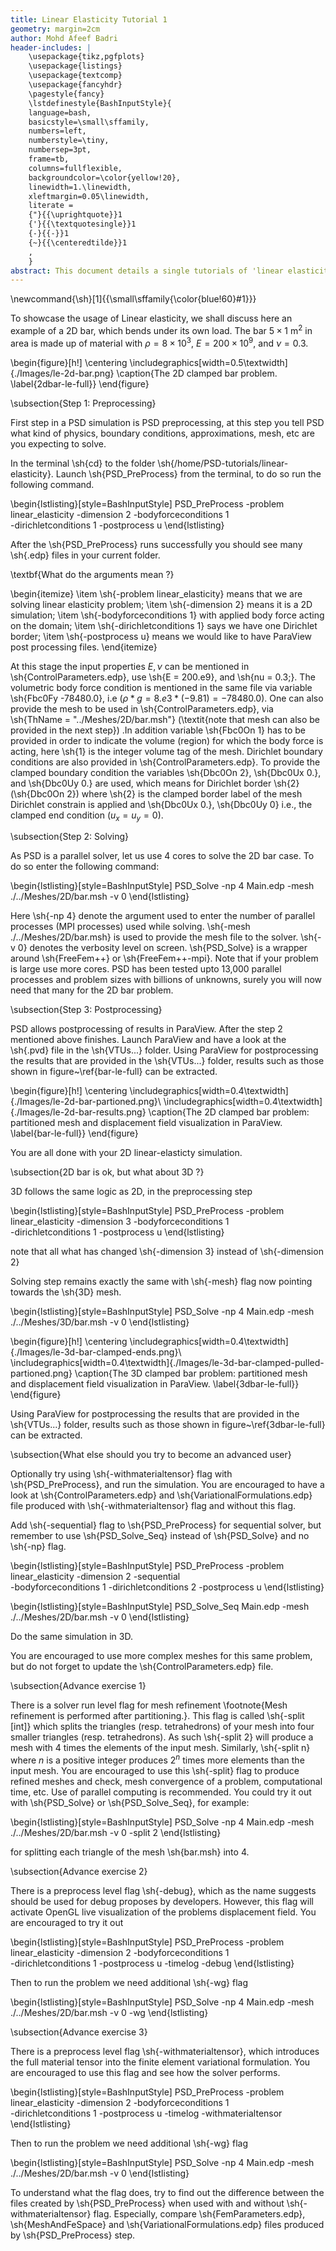 ```yaml
---
title: Linear Elasticity Tutorial 1
geometry: margin=2cm
author: Mohd Afeef Badri
header-includes: |
    \usepackage{tikz,pgfplots}
    \usepackage{listings}
    \usepackage{textcomp}
    \usepackage{fancyhdr}
    \pagestyle{fancy}
    \lstdefinestyle{BashInputStyle}{
	language=bash,
	basicstyle=\small\sffamily,
	numbers=left,
	numberstyle=\tiny,
	numbersep=3pt,
	frame=tb,
	columns=fullflexible,
	backgroundcolor=\color{yellow!20},
	linewidth=1.\linewidth,
	xleftmargin=0.05\linewidth,
	literate =
	{"}{{\uprightquote}}1
	{'}{{\textquotesingle}}1
	{-}{{-}}1
	{~}{{\centeredtilde}}1
	,
    }
abstract: This document details a single tutorials of 'linear elasticity' module of PSD in a more verbos manner.
---
```


\newcommand{\sh}[1]{{\small\sffamily{\color{blue!60}#1}}}

To showcase the usage of Linear elasticity, we shall discuss here an example of a 2D bar, which bends under its own load. The bar $5\times1$ m$^2$ in area is made up of material with $\rho=8\times 10^3$, $E=200\times 10^9$, and $\nu=0.3$.

\begin{figure}[h!]
\centering
\includegraphics[width=0.5\textwidth]{./Images/le-2d-bar.png}
\caption{The 2D clamped bar problem. \label{2dbar-le-full}}
\end{figure}

\subsection{Step 1: Preprocessing}

First step in a PSD simulation is PSD preprocessing, at this step you tell PSD what kind of physics, boundary conditions, approximations, mesh, etc are you expecting to solve.

In the terminal \sh{cd} to the folder \sh{/home/PSD-tutorials/linear-elasticity}. Launch \sh{PSD\_PreProcess} from the terminal, to do so run the following command.

\begin{lstlisting}[style=BashInputStyle]
PSD_PreProcess -problem linear_elasticity -dimension 2 -bodyforceconditions 1 \
-dirichletconditions 1 -postprocess u
\end{lstlisting}

After the \sh{PSD\_PreProcess} runs successfully you should see many \sh{.edp} files in your current folder.

\textbf{What do the arguments mean ?}

\begin{itemize}
\item \sh{-problem linear\_elasticity} means that we are solving linear elasticity problem;
\item \sh{-dimension 2} means it is a 2D simulation;
\item \sh{-bodyforceconditions 1} with applied body force acting on the domain;
\item \sh{-dirichletconditions 1} says we have one Dirichlet border;
\item \sh{-postprocess u} means we would like to have ParaView post processing files.
\end{itemize}

At this stage the input properties $E,\nu$ can be mentioned in \sh{ControlParameters.edp}, use \sh{E = 200.e9}, and \sh{nu = 0.3;}. The volumetric body force condition is mentioned in the same file via variable \sh{Fbc0Fy -78480.0}, i.e ($\rho*g=8.e3*(-9.81)=-78480.0$). One can also provide the mesh to be used in \sh{ControlParameters.edp}, via \sh{ThName = "../Meshes/2D/bar.msh"} (\textit{note that mesh can also be provided in the next step}) .In addition variable \sh{Fbc0On 1} has to be provided in order to indicate the volume (region) for which the body force is acting, here \sh{1} is the integer volume tag of the mesh. Dirichlet boundary conditions are also provided in \sh{ControlParameters.edp}. To provide the clamped boundary condition the variables \sh{Dbc0On 2}, \sh{Dbc0Ux 0.}, and \sh{Dbc0Uy 0.} are used, which means for Dirichlet border \sh{2} (\sh{Dbc0On 2}) where \sh{2} is the clamped border label of the mesh Dirichlet constrain is applied and \sh{Dbc0Ux 0.}, \sh{Dbc0Uy 0} i.e., the clamped end condition ($u_x=u_y=0$).

\subsection{Step 2: Solving}

As PSD is a parallel solver, let us use 4 cores to solve the 2D bar case. To do so enter the following command:

\begin{lstlisting}[style=BashInputStyle]
PSD_Solve -np 4 Main.edp -mesh ./../Meshes/2D/bar.msh -v 0
\end{lstlisting}

Here \sh{-np 4} denote the argument used to enter the number of parallel processes (MPI processes) used while solving. \sh{-mesh ./../Meshes/2D/bar.msh} is used to provide the mesh file to the solver. \sh{-v 0} denotes the verbosity level on screen. \sh{PSD\_Solve} is a wrapper around \sh{FreeFem++} or \sh{FreeFem++-mpi}. Note that if your problem is large use more cores. PSD has been tested upto 13,000 parallel processes and problem sizes with billions of unknowns, surely you will now need that many for the 2D bar problem.

\subsection{Step 3: Postprocessing}

PSD allows postprocessing of results in ParaView. After the step 2 mentioned above finishes. Launch ParaView and have a look at the \sh{.pvd} file in the \sh{VTUs...} folder. Using ParaView for postprocessing the results that are provided in the \sh{VTUs...} folder, results such as those shown in figure~\ref{bar-le-full} can be extracted.

\begin{figure}[h!]
\centering
\includegraphics[width=0.4\textwidth]{./Images/le-2d-bar-partioned.png}\\
\includegraphics[width=0.4\textwidth]{./Images/le-2d-bar-results.png}
\caption{The 2D clamped bar problem: partitioned mesh and displacement field visualization in ParaView. \label{bar-le-full}}
\end{figure}

You are all done with your 2D linear-elasticty simulation.

\subsection{2D bar is ok, but what about 3D ?}

3D follows the same logic as 2D, in the preprocessing step

\begin{lstlisting}[style=BashInputStyle]
PSD_PreProcess -problem linear_elasticity -dimension 3 -bodyforceconditions 1 \
-dirichletconditions 1 -postprocess u
\end{lstlisting}

note that all what has changed \sh{-dimension 3} instead of \sh{-dimension 2}

Solving step remains exactly the same with \sh{-mesh} flag now pointing towards the \sh{3D} mesh.

\begin{lstlisting}[style=BashInputStyle]
PSD_Solve -np 4 Main.edp -mesh ./../Meshes/3D/bar.msh -v 0
\end{lstlisting}

\begin{figure}[h!]
\centering
\includegraphics[width=0.4\textwidth]{./Images/le-3d-bar-clamped-ends.png}\\
\includegraphics[width=0.4\textwidth]{./Images/le-3d-bar-clamped-pulled-partioned.png}
\caption{The 3D clamped bar problem: partitioned mesh and displacement field visualization in ParaView. \label{3dbar-le-full}}
\end{figure}

Using ParaView for postprocessing the results that are provided in the \sh{VTUs...} folder, results such as those shown in figure~\ref{3dbar-le-full} can be extracted.

\subsection{What else should you try to become an advanced user}

Optionally try using \sh{-withmaterialtensor} flag with \sh{PSD\_PreProcess}, and run the simulation. You are encouraged to have a look at \sh{ControlParameters.edp} and \sh{VariationalFormulations.edp} file produced with \sh{-withmaterialtensor} flag and without this flag.

Add \sh{-sequential} flag to \sh{PSD\_PreProcess} for sequential solver, but remember to use \sh{PSD\_Solve\_Seq} instead of \sh{PSD\_Solve} and no \sh{-np} flag.

\begin{lstlisting}[style=BashInputStyle]
PSD_PreProcess -problem linear_elasticity -dimension 2 -sequential \
-bodyforceconditions 1 -dirichletconditions 2 -postprocess u
\end{lstlisting}

\begin{lstlisting}[style=BashInputStyle]
PSD_Solve_Seq Main.edp -mesh ./../Meshes/2D/bar.msh -v 0
\end{lstlisting}

Do the same simulation in 3D.

You are encouraged to use more complex meshes for this same problem, but do not forget to update the \sh{ControlParameters.edp} file.

\subsection{Advance exercise  1}

There is a solver run level flag for mesh refinement \footnote{Mesh refinement is performed after partitioning.}. This flag is called \sh{-split [int]} which splits the triangles (resp. tetrahedrons) of your mesh into  four smaller  triangles (resp. tetrahedrons). As such \sh{-split 2} will produce a mesh with 4 times the elements of the input mesh. Similarly, \sh{-split n} where $n$ is a positive integer produces $2^n$ times more elements than the input mesh. You are encouraged to use this \sh{-split} flag to produce refined meshes and check, mesh convergence of a problem, computational time, etc. Use of parallel computing is recommended. You could try it out with \sh{PSD\_Solve} or \sh{PSD\_Solve\_Seq}, for example:

\begin{lstlisting}[style=BashInputStyle]
PSD_Solve -np 4 Main.edp -mesh ./../Meshes/2D/bar.msh -v 0 -split 2
\end{lstlisting}

for splitting each triangle of the mesh \sh{bar.msh} into 4.

\subsection{Advance exercise  2}

There is a preprocess level flag \sh{-debug}, which as the name suggests should be used for debug proposes by developers. However, this flag will activate OpenGL live visualization of the problems displacement field. You are encouraged to try it out

\begin{lstlisting}[style=BashInputStyle]
PSD_PreProcess -problem linear_elasticity -dimension 2 -bodyforceconditions 1 \
-dirichletconditions 1 -postprocess u -timelog -debug
\end{lstlisting}

Then to run the problem we need additional \sh{-wg} flag

\begin{lstlisting}[style=BashInputStyle]
PSD_Solve -np 4 Main.edp -mesh ./../Meshes/2D/bar.msh -v 0 -wg
\end{lstlisting}

\subsection{Advance exercise 3}

There is a preprocess level flag \sh{-withmaterialtensor}, which introduces the full material tensor into the finite element variational formulation. You are encouraged to use this flag and see how the solver performs.

\begin{lstlisting}[style=BashInputStyle]
PSD_PreProcess -problem linear_elasticity -dimension 2 -bodyforceconditions 1 \
-dirichletconditions 1 -postprocess u -timelog -withmaterialtensor
\end{lstlisting}

Then to run the problem we need additional \sh{-wg} flag

\begin{lstlisting}[style=BashInputStyle]
PSD_Solve -np 4 Main.edp -mesh ./../Meshes/2D/bar.msh -v 0
\end{lstlisting}

To understand what the flag does, try to find out the difference between the files created by \sh{PSD\_PreProcess} when used with and without  \sh{-withmaterialtensor} flag. Especially, compare  \sh{FemParameters.edp}, \sh{MeshAndFeSpace} and \sh{VariationalFormulations.edp} files produced by \sh{PSD\_PreProcess} step.
